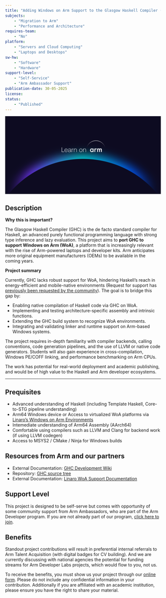 ```yaml
---
title: "Adding Windows on Arm Support to the Glasgow Haskell Compiler (GHC)"
subjects:
    - "Migration to Arm"
    - "Performance and Architecture"
requires-team:
    - "No"
platform:
    - "Servers and Cloud Computing"
    - "Laptops and Desktops"
sw-hw:
    - "Software"
    - "Hardware"
support-level: 
    - "Self-Service"
    - "Arm Ambassador Support"
publication-date: 30-05-2025
license:
status:
    - "Published" 
---
```


![learn_on_arm](../../images/Learn_on_Arm_banner.png)


## Description

**Why this is important?**

The Glasgow Haskell Compiler (GHC) is the de facto standard compiler for Haskell, an advanced purely functional programming language with strong type inference and lazy evaluation. This project aims to **port GHC to support Windows on Arm (WoA)**, a platform that is increasingly relevant with the rise of Arm-powered laptops and developer kits. Arm anticipates more original equipment manufacturers (OEMs) to be available in the coming years.


**Project summary**

Currently, GHC lacks robust support for WoA, hindering Haskell’s reach in energy-efficient and mobile-native environments (Request for support has [previously been requested by the community](https://gitlab.haskell.org/ghc/ghc/-/issues/24603)). The goal is to bridge this gap by:
- Enabling native compilation of Haskell code via GHC on WoA.
- Implementing and testing architecture-specific assembly and intrinsic functions.
- Extending the GHC build system to recognize WoA environments.
- Integrating and validating linker and runtime support on Arm-based Windows systems.

The project requires in-depth familiarity with compiler backends, calling conventions, code generation pipelines, and the use of LLVM or native code generators. Students will also gain experience in cross-compilation, Windows PE/COFF linking, and performance benchmarking on Arm CPUs.

The work has potential for real-world deployment and academic publishing, and would be of high value to the Haskell and Arm developer ecosystems.

---

## Prequisites

- Advanced understanding of Haskell (including Template Haskell, Core-to-STG pipeline understanding)
- Arm64 Windows device or Access to virtualized WoA platforms via [Linaro’s Windows on Arm Environments](https://linaro.atlassian.net/wiki/spaces/WOAR/pages/29005479987/Windows+on+Arm+Environments)
- Intemediate understanding of Arm64 Assembly (AArch64)
- Comfortable using compilers such as LLVM and Clang for backend work (if using LLVM codegen)
- Access to MSYS2 / CMake / Ninja for Windows builds


## Resources from Arm and our partners

- External Documentation: [GHC Development Wiki](https://gitlab.haskell.org/ghc/ghc/-/wikis/)
- Repository: [GHC source tree](https://gitlab.haskell.org/ghc/ghc)
- External Documentation: [Linaro WoA Support Documentation](https://linaro.atlassian.net/wiki/spaces/WOAR/pages/29005479987/Windows+on+Arm+Environments)


## Support Level

This project is designed to be self-serve but comes with opportunity of some community support from Arm Ambassadors, who are part of the Arm Developer program. If you are not already part of our program, [click here to join](https://www.arm.com/resources/developer-program?#register).

## Benefits 

Standout project contributions will result in preferential internal referrals to Arm Talent Acquisition (with digital badges for CV building).  And we are currently discussing with national agencies the potential for funding streams for Arm Developer Labs projects, which would flow to you, not us.

To receive the benefits, you must show us your project through our [online form](https://forms.office.com/e/VZnJQLeRhD). Please do not include any confidential information in your contribution. Additionally if you are affiliated with an academic institution, please ensure you have the right to share your material.
